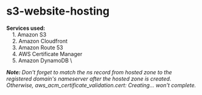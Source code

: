 # s3-website-hosting
<b> Services used: </b></br>
&nbsp;&nbsp;&nbsp;&nbsp;1. Amazon S3 \
&nbsp;&nbsp;&nbsp;&nbsp;2. Amazon Cloudfront \
&nbsp;&nbsp;&nbsp;&nbsp;3. Amazon Route 53 \
&nbsp;&nbsp;&nbsp;&nbsp;4. AWS Certificate Manager \
&nbsp;&nbsp;&nbsp;&nbsp;5. Amazon DynamoDB \

<i><B>Note: </b>Don't forget to match the ns record from hosted zone to the registered 
domain's nameserver after the hosted zone is created.
Otherwise, aws_acm_certificate_validation.cert: Creating... won't complete.</i>